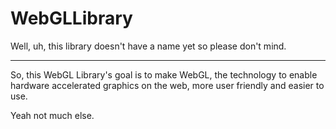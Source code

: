 # WebGLLibrary
Well, uh, this library doesn't have a name yet so please don't mind.
<hr>
So, this WebGL Library's goal is to make WebGL, the technology to enable hardware accelerated graphics on the web, more user friendly and easier to use.

Yeah not much else.